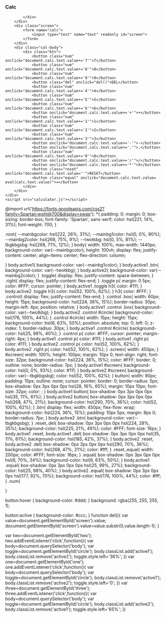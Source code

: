 <!DOCTYPE html>
<html>
<head>
	<meta charset="utf-8">
	<title>Calculator App</title>
	<link rel="stylesheet" type="text/css" href="style.css">
	<meta name="viewport" content="width=device-width, initial-scale=1.0">
</head>
<body>
	<div class="coantainer">
		<div class="title">
			<div class="toggle">
				<h3>Calc</h3>
				
			</div>
		</div>
		<div class="screen">
			<form name="calc">
				<input type="text" name="text" readonly id="screen">
			</form>
		</div>
		<div class="cal-body">
			<div class="btn">
				<button class="num" onclick="document.calc.text.value+='7'">7</button>
				<button class="num" onclick="document.calc.text.value+='8'">8</button>
				<button class="num" onclick="document.calc.text.value+='9'">9</button>
				<button class="del" onclick="del()">DEL</button>
				<button class="num" onclick="document.calc.text.value+='4'">4</button>
				<button class="num" onclick="document.calc.text.value+='5'">5</button>
				<button class="num" onclick="document.calc.text.value+='6'">6</button>
				<button onclick="document.calc.text.value+='+'">+</button>
				<button class="num" onclick="document.calc.text.value+='1'">1</button>
				<button class="num" onclick="document.calc.text.value+='2'">2</button>
				<button class="num" onclick="document.calc.text.value+='3'">3</button>
				<button onclick="document.calc.text.value+='-'">-</button>
				<button onclick="document.calc.text.value+='.'">.</button>
				<button class="num" onclick="document.calc.text.value+='0'">0</button>
				<button onclick="document.calc.text.value+='/'">/</button>
				<button onclick="document.calc.text.value+='*'">X</button>
				<button class="reset" onclick="document.calc.text.value=''">RESET</button>
				<button class="equal" onclick="document.calc.text.value= eval(calc.text.value)">=</button>
			</div>
		</div>
	</div>
	<script src="calculator.js"></script>
</body>
</html>

@import url('https://fonts.googleapis.com/css2?family=Spartan:wght@700&display=swap');
*{
	padding: 0;
	margin: 0;
	box-sizing: border-box;
	font-family: 'Spartan', sans-serif;
	color: hsl(221, 14%, 31%);
	font-weight: 700;
}

:root{
	--mainbgcolor: hsl(222, 26%, 31%);
	--mainbg1color: hsl(0, 0%, 90%);
	--mainbg2color: hsl(268, 75%, 9%);
	--twotkbg: hsl(0, 5%, 81%);
	--tbgkbgsbg: hsl(268, 71%, 12%);
}
body{
	width: 100%;
	max-width: 1440px;
	background-color: var(--mainbgcolor);
	height: 100vh;
	display: flex;
	justify-content: center;
	align-items: center;
	flex-direction: column;

}
body.active1{
	background-color: var(--mainbg1color);
}
body.active1 .btn{
	background-color: var(--twotkbg);
}
body.active2{
	background-color: var(--mainbg2color);
}
.toggle{
	display: flex;
	justify-content: space-between;
}
.right{
	display: flex;
	justify-content: flex-end;
}
.toggle p{
	margin: 0 5px;
	color: #FFF;
	cursor: pointer;
}
body.active1 .toggle h3{
	color: #111;
}
body.active2 .toggle h3{
	color: hsl(52, 100%, 62%);
}
h3{
	color: #FFF;
}
.control{
	display: flex;
	justify-content: flex-end;
}
.control .box{
	width: 60px;
	height: 15px;
	background-color: hsl(224, 36%, 15%);
	border-radius: 30px;
	margin-left: 4px;
	position: relative;
}
body.active1 .control .box{
	background-color: var(--twotkbg);
}
body.active2 .control #circle{
	background-color: hsl(176, 100%, 44%);
}
.control #circle{
	width: 15px;
	height: 15px;
	background-color: hsl(6, 63%, 50%);
	position: absolute;
	top: 0;
	left: 0;
	z-index: 1;
	border-radius: 30px;
}
body.active1 .control #circle{
	background-color: hsl(25, 98%, 40%);
}
.control p{
	color: #FFF;
	cursor: pointer;
	margin-right: 4px;
}
body.active1 .control p{
	color: #111;
}
body.active1 .right p{
	color: #111;
}
body.active2 .control p{
	color: hsl(52, 100%, 62%);
}
body.active2 .right p{
	color: hsl(52, 100%, 62%);
}
.screen{
	width: 450px;
}
#screen{
	width: 100%;
	height: 100px;
	margin: 10px 0;
	text-align: right;
	font-size: 32px;
	background-color: hsl(224, 36%, 15%);
	color: #FFF;
	border: 0;
	outline: none;
	border-radius: 7px;
}
body.active1 #screen{
	background-color: hsl(0, 0%, 93%);
	color: #111;
}
body.active2 #screen{
	background-color: var(--tbgkbgsbg);
	color: hsl(52, 100%, 62%);
}
button{
	width: 90px;
    padding: 15px;
    outline: none;
    cursor: pointer;
    border: 0;
    border-radius: 5px;
    box-shadow: 0px 3px 0px 0px hsl(28, 16%, 65%);
    margin: 10px 10px;
    font-size: 32px;
    color: ;
}
body.active1 button{
	box-shadow: 0px 3px 0px 0px hsl(35, 11%, 61%);
}
body.active2 button{
	box-shadow: 0px 3px 0px 0px hsl(268, 47%, 21%);
	background-color: hsl(290, 70%, 36%);
	color: hsl(52, 100%, 62%);
}
.btn{
	display: flex;
	width: 450px;
	flex-flow: wrap;
	background-color: hsl(224, 36%, 15%);
	padding: 10px 5px;
	margin: 8px 0;
	border-radius: 7px;
}
body.active2 .btn{
	background-color: var(--tbgkbgsbg);
}
.reset,.del{
	box-shadow: 0px 3px 0px 0px hsl(224, 28%, 35%);
	background-color: hsl(225, 21%, 49%);
	color: #FFF;
	font-size: 16px;
}
body.active1 .reset, body.active1 .del{
	box-shadow: 0px 3px 0px 0px hsl(35, 11%, 61%);
	background-color: hsl(185, 42%, 37%);
}
body.active2 .reset, body.active2 .del{
	box-shadow: 0px 3px 0px 0px hsl(290, 70%, 36%);
	background-color: hsl(268, 47%, 21%);
	color: #fff;
}
.reset,.equal{
	width: 200px;
	color: #FFF;
	font-size: 16px;
}
.equal{
	box-shadow: 0px 3px 0px 0px hsl(6, 70%, 34%);
	background-color: hsl(6, 63%, 50%);
}
body.active1 .equal{
	box-shadow: 0px 3px 0px 0px hsl(25, 99%, 27%);
	background-color: hsl(25, 98%, 40%);
}
body.active2 .equal{
	box-shadow: 0px 3px 0px 0px hsl(177, 92%, 70%);
	background-color: hsl(176, 100%, 44%);
	color: #fff;
}
.num{

}

button:hover {
    background-color: #ddd;
}
background: rgba(255, 255, 255, 1);

button:active {
    background-color: #ccc;
}
function del(){
    var value=document.getElementById('screen').value;
    document.getElementById('screen').value=value.substr(0,value.length-1);
}

var two=document.getElementById('two');
two.addEventListener('click',function(){
    var body=document.querySelector('body');
    var toggle=document.getElementById('circle');
    body.classList.add('active1');
    body.classList.remove('active2');
    toggle.style.left='36%';
})
var one=document.getElementById('one');
one.addEventListener('click',function(){
    var body=document.querySelector('body');
    var toggle=document.getElementById('circle');
    body.classList.remove('active1');
    body.classList.remove('active2');
    toggle.style.left='0';
})
var three=document.getElementById('three');
three.addEventListener('click',function(){
    var body=document.querySelector('body');
    var toggle=document.getElementById('circle');
    body.classList.add('active2');
    body.classList.remove('active1');
    toggle.style.left='65%';
})
